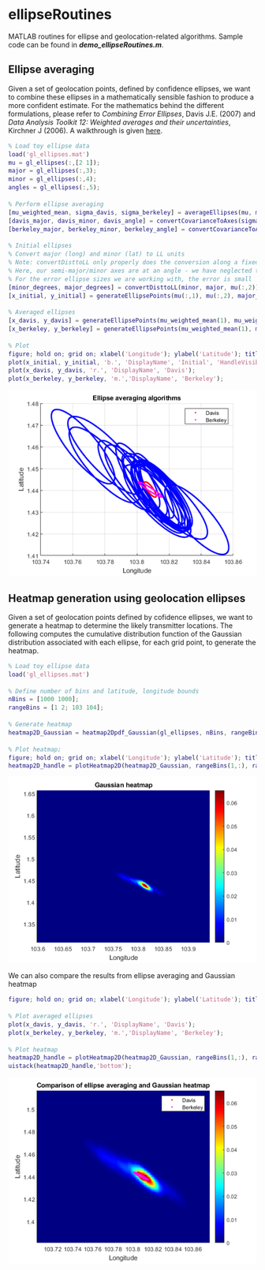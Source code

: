 # ellipseRoutines
MATLAB routines for ellipse and geolocation-related algorithms. Sample code can be found in ***demo_ellipseRoutines.m***.

## Ellipse averaging
Given a set of geolocation points, defined by confidence ellipses, we want to combine these ellipses in a mathematically sensible fashion to produce a more confident estimate. For the mathematics behind the different formulations, please refer to *Combining Error Ellipses*, Davis J.E. (2007) and *Data Analysis Toolkit 12: Weighted averages and their uncertainties*, Kirchner J (2006). A walkthrough is given [here](https://github.com/car-engine/pydsproutines/blob/master/EllipticalDistributionsAndCombinations.ipynb).

```matlab
% Load toy ellipse data
load('gl_ellipses.mat')
mu = gl_ellipses(:,[2 1]);
major = gl_ellipses(:,3);
minor = gl_ellipses(:,4);
angles = gl_ellipses(:,5);

% Perform ellipse averaging
[mu_weighted_mean, sigma_davis, sigma_berkeley] = averageEllipses(mu, major, minor, angles);
[davis_major, davis_minor, davis_angle] = convertCovarianceToAxes(sigma_davis); % output major and minor are already in degrees
[berkeley_major, berkeley_minor, berkeley_angle] = convertCovarianceToAxes(sigma_berkeley); % output major and minor are already in degrees

% Initial ellipses
% Convert major (long) and minor (lat) to LL units
% Note: convertDisttoLL only properly does the conversion along a fixed latitude/longitude - distances at angles dont make sense as 1 degree lat != 1 degree long
% Here, our semi-major/minor axes are at an angle - we have neglected this and arbitrarily chosen to convert the semi-major along the longitude and semi-minor along the latitude
% For the error ellipse sizes we are working with, the error is small
[minor_degrees, major_degrees] = convertDisttoLL(minor, major, mu(:,2));
[x_initial, y_initial] = generateEllipsePoints(mu(:,1), mu(:,2), major_degrees, minor_degrees, angles);

% Averaged ellipses
[x_davis, y_davis] = generateEllipsePoints(mu_weighted_mean(1), mu_weighted_mean(2), davis_major, davis_minor, davis_angle);
[x_berkeley, y_berkeley] = generateEllipsePoints(mu_weighted_mean(1), mu_weighted_mean(2), berkeley_major, berkeley_minor, berkeley_angle);

% Plot
figure; hold on; grid on; xlabel('Longitude'); ylabel('Latitude'); title('Ellipse averaging algorithms'); legend;
plot(x_initial, y_initial, 'b.', 'DisplayName', 'Initial', 'HandleVisibility','off');
plot(x_davis, y_davis, 'r.', 'DisplayName', 'Davis');
plot(x_berkeley, y_berkeley, 'm.','DisplayName', 'Berkeley');
```
![](demo_images/demoPlot_averageEllipse.png)

## Heatmap generation using geolocation ellipses
Given a set of geolocation points defined by cofidence ellipses, we want to generate a heatmap to determine the likely transmitter locations. The following computes the cumulative distribution function of the Gaussian distribution associated with each ellipse, for each grid point, to generate the heatmap.

```matlab
% Load toy ellipse data
load('gl_ellipses.mat')

% Define number of bins and latitude, longitude bounds
nBins = [1000 1000];
rangeBins = [1 2; 103 104];

% Generate heatmap
heatmap2D_Gaussian = heatmap2Dpdf_Gaussian(gl_ellipses, nBins, rangeBins);

% Plot heatmap;
figure; hold on; grid on; xlabel('Longitude'); ylabel('Latitude'); title('Gaussian heatmap');
heatmap2D_handle = plotHeatmap2D(heatmap2D_Gaussian, rangeBins(1,:), rangeBins(2,:));
```
![](demo_images/demoPlot_heatmap2D.png)

We can also compare the results from ellipse averaging and Gaussian heatmap
```matlab
figure; hold on; grid on; xlabel('Longitude'); ylabel('Latitude'); title('Comparison of ellipse averaging and Gaussian heatmap'); legend;

% Plot averaged ellipses
plot(x_davis, y_davis, 'r.', 'DisplayName', 'Davis');
plot(x_berkeley, y_berkeley, 'm.','DisplayName', 'Berkeley');

% Plot heatmap
heatmap2D_handle = plotHeatmap2D(heatmap2D_Gaussian, rangeBins(1,:), rangeBins(2,:));
uistack(heatmap2D_handle,'bottom');
```
![](demo_images/demoPlot_comparisonEllipseHeatmap.png)